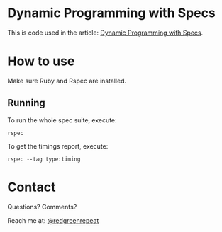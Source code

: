 # Dynamic Programming with Specs

This is code used in the article:
[Dynamic Programming with Specs](http://redgreenrepeat.com/2016/09/09/dynamic-programming-and-specs/).

# How to use

Make sure Ruby and Rspec are installed.

## Running

To run the whole spec suite, execute:

`rspec`

To get the timings report, execute:

`rspec --tag type:timing`

# Contact

Questions? Comments?

Reach me at: [@redgreenrepeat](https://twitter.com/redgreenrepeat)
